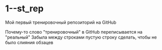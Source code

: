 # 1--st_rep
Мой первый тренировочный репозиторий на GitHub

Почему-то слово "тренировочный" в GitHub переписывается на "реальный"
Забыла между строками пустую строку сделать, чтобы не было слияния обзацев
